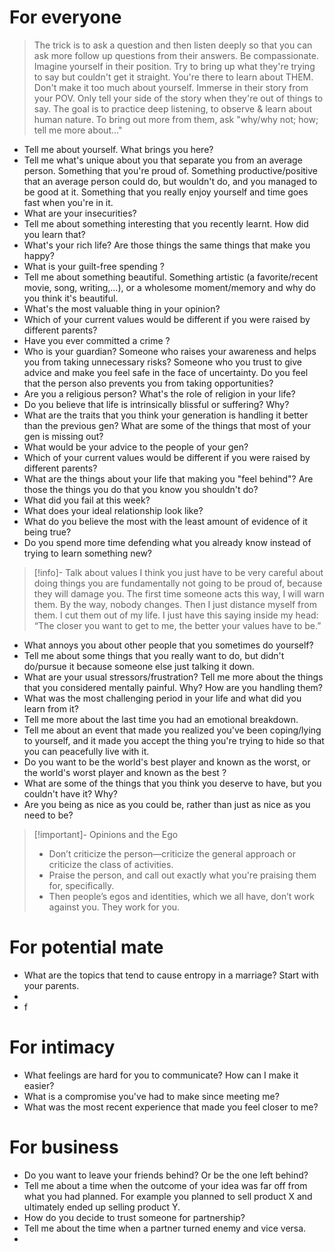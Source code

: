 # For everyone
> The trick is to ask a question and then listen deeply so that you can ask more follow up questions from their answers. 
> Be compassionate. Imagine yourself in their position. 
> Try to bring up what they're trying to say but couldn't get it straight.
> You're there to learn about THEM. Don't make it too much about yourself. Immerse in their story from your POV. Only tell your side of the story when they're out of things to say. The goal is to practice deep listening, to observe & learn about human nature.
> To bring out more from them, ask "why/why not; how; tell me more about..."
- Tell me about yourself. What brings you here?
- Tell me what's unique about you that separate you from an average person. Something that you're proud of. Something productive/positive that an average person could do, but wouldn't do, and you managed to be good at it. Something that you really enjoy yourself and time goes fast when you're in it.
- What are your insecurities?
- Tell me about something interesting that you recently learnt. How did you learn that?
- What's your rich life? Are those things the same things that make you happy?
- What is your guilt-free spending ?
- Tell me about something beautiful. Something artistic (a favorite/recent movie, song, writing,...), or a wholesome moment/memory and why do you think it's beautiful.
- What's the most valuable thing in your opinion?
- Which of your current values would be different if you were raised by different parents?
- Have you ever committed a crime ?
- Who is your guardian? Someone who raises your awareness and helps you from taking unnecessary risks? Someone who you trust to give advice and make you feel safe in the face of uncertainty. Do you feel that the person also prevents you from taking opportunities? 
- Are you a religious person? What's the role of religion in your life?
- Do you believe that life is intrinsically blissful or suffering? Why?
- What are the traits that you think your generation is handling it better than the previous gen? What are some of the things that most of your gen is missing out?
- What would be your advice to the people of your gen?
- Which of your current values would be different if you were raised by different parents?
- What are the things about your life that making you "feel behind"? Are those the things you do that you know you shouldn't do?
- What did you fail at this week?
- What does your ideal relationship look like?
- What do you believe the most with the least amount of evidence of it being true?
- Do you spend more time defending what you already know instead of trying to learn something new?
> [!info]- Talk about values
> I think you just have to be very careful about doing things you are fundamentally not going to be proud of, because they will damage you. The first time someone acts this way, I will warn them. By the way, nobody changes. Then I just distance myself from them. I cut them out of my life. I just have this saying inside my head: “The closer you want to get to me, the better your values have to be.”
- What annoys you about other people that you sometimes do yourself?
- Tell me about some things that you really want to do, but didn't do/pursue it because someone else just talking it down.
- What are your usual stressors/frustration? Tell me more about the things that you considered mentally painful. Why? How are you handling them?
- What was the most challenging period in your life and what did you learn from it?
- Tell me more about the last time you had an emotional breakdown.
- Tell me about an event that made you realized you've been coping/lying to yourself, and it made you accept the thing you're trying to hide so that you can peacefully live with it. 
- Do you want to be the world's best player and known as the worst, or the world's worst player and known as the best ?
- What are some of the things that you think you deserve to have, but you couldn't have it? Why?
- Are you being as nice as you could be, rather than just as nice as you need to be?
>[!important]- Opinions and the Ego
>- Don’t criticize the person—criticize the general approach or criticize the class of activities.
>- Praise the person, and call out exactly what you're praising them for, specifically.
>- Then people’s egos and identities, which we all have, don’t work against you. They work for you.

# For potential mate
- What are the topics that tend to cause entropy in a marriage? Start with your parents.
- 
- f

# For intimacy
- What feelings are hard for you to communicate? How can I make it easier?
- What is a compromise you've had to make since meeting me?
- What was the most recent experience that made you feel closer to me?
# For business
- Do you want to leave your friends behind? Or be the one left behind?
- Tell me about a time when the outcome of your idea was far off from what you had planned. For example you planned to sell product X and ultimately ended up selling product Y.
- How do you decide to trust someone for partnership?
- Tell me about the time when a partner turned enemy and vice versa.
- 
